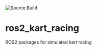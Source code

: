 ![Source Build](https://github.com/gstavrinos/ros2_kart_racing/actions/workflows/source-build.yml/badge.svg)

# ros2_kart_racing
ROS2 packages for simulated kart racing
